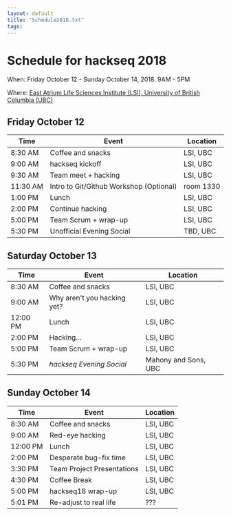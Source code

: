 ```yaml
---
layout: default
title: "Schedule2018.txt"
tags:
---
```


# Schedule for hackseq 2018

When:  Friday October 12 - Sunday October 14, 2018. 9AM - 5PM

Where: [East Atrium Life Sciences Institute (LSI), University of British Columbia (UBC)](https://www.google.com/maps/place/Life+Sciences+Institute/@49.2623559,-123.2476223,17z/data=!3m1!4b1!4m5!3m4!1s0x548672c904a3638b:0xd6d59b6858bb223f!8m2!3d49.2623559!4d-123.2454336)

## Friday October 12

| Time | Event | Location |
|------|-------|----------|
| 8:30 AM | Coffee and snacks   | LSI, UBC |
| 9:00 AM | hackseq kickoff     | LSI, UBC |
| 9:30 AM | Team meet + hacking | LSI, UBC |
|11:30 AM | Intro to Git/Github Workshop (Optional) | room 1330 |
| 1:00 PM | Lunch               | LSI, UBC |
| 2:00 PM | Continue hacking    | LSI, UBC |
| 5:00 PM | Team Scrum + wrap-up | LSI, UBC |
| 5:30 PM | Unofficial Evening Social | TBD, UBC |

## Saturday October 13

| Time | Event | Location |
|------|-------|----------|
| 8:30 AM | Coffee and snacks   | LSI, UBC |
| 9:00 AM | Why aren't you hacking yet? | LSI, UBC |
| 12:00 PM | Lunch               | LSI, UBC |
| 2:00 PM | Hacking...    | LSI, UBC |
| 5:00 PM | Team Scrum + wrap-up | LSI, UBC |
| 5:30 PM | *hackseq Evening Social* | Mahony and Sons, UBC |

## Sunday October 14

| Time | Event | Location |
|------|-------|----------|
| 8:30 AM | Coffee and snacks   | LSI, UBC |
| 9:00 AM | Red-eye hacking     | LSI, UBC |
| 12:00 PM | Lunch               | LSI, UBC |
| 2:00 PM | Desperate bug-fix time     | LSI, UBC |
| 3:30 PM | Team Project Presentations | LSI, UBC |
| 4:30 PM | Coffee Break | LSI, UBC |
| 5:00 PM | hackseq18 wrap-up | LSI, UBC |
| 5:01 PM | Re-adjust to real life | ??? |
